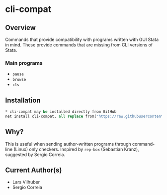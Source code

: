 # cli-compat

## Overview

Commands that provide compatibility with programs written with GUI Stata in mind.
These provide commands that are missing from CLI versions of Stata.

### Main programs

- `pause`
- `browse`
- `cls`

## Installation

```Stata
* cli-compat may be installed directly from GitHub
net install cli-compat, all replace from("https://raw.githubusercontent.com/aeadataeditor/cli-compat-stata/master")
```

## Why?

This is useful when sending author-written programs through command-line (Linux) only checkers. Inspired by `rep-box` (Sebastian Kranz), suggested by Sergio Correia.

## Current Author(s)
 - Lars Vilhuber
 - Sergio Correia
